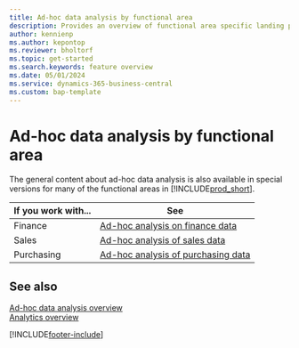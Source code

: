 ```yaml
---
title: Ad-hoc data analysis by functional area
description: Provides an overview of functional area specific landing pages for ad-hoc data analysis in Business Central.
author: kennienp
ms.author: kepontop
ms.reviewer: bholtorf
ms.topic: get-started
ms.search.keywords: feature overview
ms.date: 05/01/2024
ms.service: dynamics-365-business-central
ms.custom: bap-template
---
```


# Ad-hoc data analysis by functional area

The general content about ad-hoc data analysis is also available in special versions for many of the functional areas in [!INCLUDE[prod_short](includes/prod_short.md)]. 

| If you work with... | See |
| ------------------- | --- |
| Finance             | [Ad-hoc analysis on finance data](ad-hoc-analysis-finance.md) |
| Sales               | [Ad-hoc analysis of sales data](ad-hoc-analysis-sales.md) |
| Purchasing          | [Ad-hoc analysis of purchasing data](ad-hoc-analysis-purchasing.md) |


## See also

[Ad-hoc data analysis overview](reports-adhoc-analysis.md)   
[Analytics overview](reports-bi-reporting.md)  

[!INCLUDE[footer-include](includes/footer-banner.md)]
